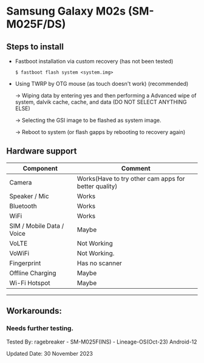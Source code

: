 # Samsung Galaxy M02s (SM-M025F/DS)

## Steps to install

* Fastboot installation via custom recovery (has not been tested)
    ```
    $ fastboot flash system <system.img>
    ```

* Using TWRP by OTG mouse (as touch doesn't work) (recommended)

  -> Wiping data by entering yes and then performing a Advanced wipe of system, dalvik cache, cache, and data (DO NOT SELECT ANYTHING ELSE)

  -> Selecting the GSI image to be flashed as system image. 

  -> Reboot to system (or flash gapps by rebooting to recovery again)

## Hardware support

| Component                 |      Comment                                              |
|---------------------------|-----------------------------------------------------------|
| Camera                    | Works(Have to try other cam apps for better quality)      |
| Speaker / Mic             | Works                                                     |
| Bluetooth                 | Works                                                     |
| WiFi                      | Works                                                     |
| SIM / Mobile Data / Voice | Maybe                                                     |
| VoLTE                     | Not Working                                               |
| VoWiFi                    | Not Working.                                              |
| Fingerprint               | Has no scanner                                            |
| Offline Charging          | Maybe                                                     |
| Wi-Fi Hotspot             | Maybe                                                     |                                                 
---

## Workarounds:

### Needs further testing.

Tested By: ragebreaker - SM-M025F(INS) - Lineage-OS(Oct-23) Android-12 

Updated Date: 30 November 2023

